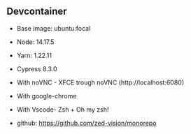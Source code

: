 ## Devcontainer

- Base image: ubuntu:focal
- Node: 14.17.5
- Yarn: 1.22.11
- Cypress 8.3.0
- With noVNC - XFCE trough noVNC (http://localhost:6080)
- With google-chrome
- With Vscode- Zsh + Oh my zsh!

- github: https://github.com/zed-vision/monorepo
